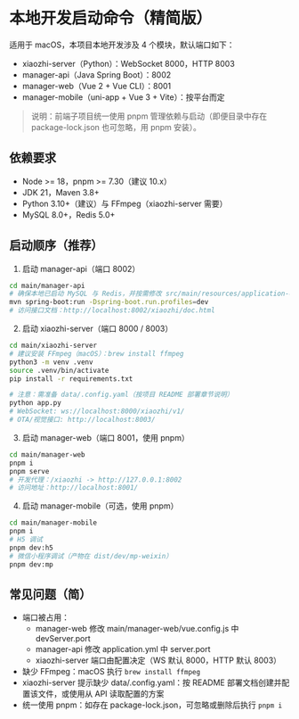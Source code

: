 # 本地开发启动命令（精简版）

适用于 macOS，本项目本地开发涉及 4 个模块，默认端口如下：
- xiaozhi-server（Python）：WebSocket 8000，HTTP 8003
- manager-api（Java Spring Boot）：8002
- manager-web（Vue 2 + Vue CLI）：8001
- manager-mobile（uni-app + Vue 3 + Vite）：按平台而定

> 说明：前端子项目统一使用 pnpm 管理依赖与启动（即便目录中存在 package-lock.json 也可忽略，用 pnpm 安装）。

## 依赖要求
- Node >= 18，pnpm >= 7.30（建议 10.x）
- JDK 21，Maven 3.8+
- Python 3.10+（建议）与 FFmpeg（xiaozhi-server 需要）
- MySQL 8.0+，Redis 5.0+

## 启动顺序（推荐）
1) 启动 manager-api（端口 8002）

```bash
cd main/manager-api
# 确保本地已启动 MySQL 与 Redis，并按需修改 src/main/resources/application-dev.yml
mvn spring-boot:run -Dspring-boot.run.profiles=dev
# 访问接口文档：http://localhost:8002/xiaozhi/doc.html
```

2) 启动 xiaozhi-server（端口 8000 / 8003）

```bash
cd main/xiaozhi-server
# 建议安装 FFmpeg（macOS）：brew install ffmpeg
python3 -m venv .venv
source .venv/bin/activate
pip install -r requirements.txt

# 注意：需准备 data/.config.yaml（按项目 README 部署章节说明）
python app.py
# WebSocket: ws://localhost:8000/xiaozhi/v1/
# OTA/视觉接口: http://localhost:8003/
```

3) 启动 manager-web（端口 8001，使用 pnpm）

```bash
cd main/manager-web
pnpm i
pnpm serve
# 开发代理：/xiaozhi -> http://127.0.0.1:8002
# 访问地址：http://localhost:8001/
```

4) 启动 manager-mobile（可选，使用 pnpm）

```bash
cd main/manager-mobile
pnpm i
# H5 调试
pnpm dev:h5
# 微信小程序调试（产物在 dist/dev/mp-weixin）
pnpm dev:mp
```

## 常见问题（简）
- 端口被占用：
  - manager-web 修改 main/manager-web/vue.config.js 中 devServer.port
  - manager-api 修改 application.yml 中 server.port
  - xiaozhi-server 端口由配置决定（WS 默认 8000，HTTP 默认 8003）
- 缺少 FFmpeg：macOS 执行 `brew install ffmpeg`
- xiaozhi-server 提示缺少 data/.config.yaml：按 README 部署文档创建并配置该文件，或使用从 API 读取配置的方案
- 统一使用 pnpm：如存在 package-lock.json，可忽略或删除后执行 `pnpm i`

